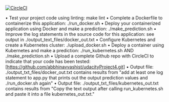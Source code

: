 [![CircleCI](https://dl.circleci.com/status-badge/img/gh/abbhinavvashist/udacityProject4/tree/main.svg?style=svg)](https://dl.circleci.com/status-badge/redirect/gh/abbhinavvashist/udacityProject4/tree/main)


•	Test your project code using linting: make lint 
•	Complete a Dockerfile to containerize this application: ./run_docker.sh 
•	Deploy your containerized application using Docker and make a prediction: ./make_prediction.sh 
•	Improve the log statements in the source code for this application: see output in ./output_text_files/docker_out.txt 
•	Configure Kubernetes and create a Kubernetes cluster: ./upload_docker.sh 
•	Deploy a container using Kubernetes and make a prediction: ./run_kubernetes.sh AND ./make_prediction.sh 
•	Upload a complete Github repo with CircleCI to indicate that your code has been tested: [https://github.com/abbhinavvashist/udacityProject4.git]
•	Output file: ./output_txt_files/docker_out.txt contains results from "add at least one log statement to app.py that prints out the output prediction values and ./run_docker.sh again"
•	Output file: ./output_txt_files/kubernetes_out.txt contains results from "Copy the text output after calling run_kubernetes.sh and paste it into a file kubernetes_out.txt."

